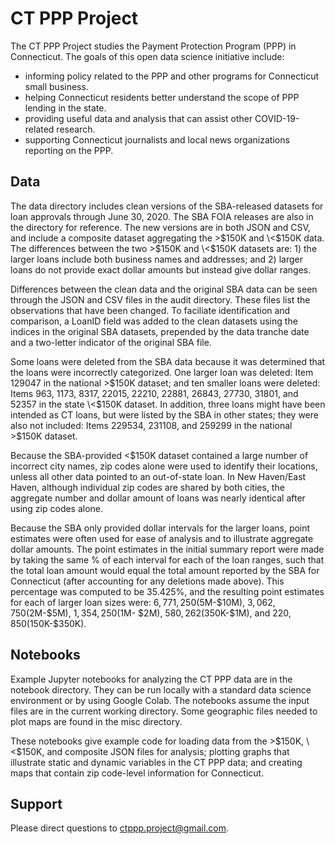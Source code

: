 # CT PPP Project

The CT PPP Project studies the Payment Protection Program (PPP) in Connecticut. The goals of this open data science initiative include:

* informing policy related to the PPP and other programs for Connecticut small business.
* helping Connecticut residents better understand the scope of PPP lending in the state.
* providing useful data and analysis that can assist other COVID-19-related research.
* supporting Connecticut journalists and local news organizations reporting on the PPP.

## Data

The data directory includes clean versions of the SBA-released datasets for loan
approvals through June 30, 2020. The SBA FOIA releases are also in the directory for reference. The new versions are in both JSON and CSV, and
include a composite dataset aggregating the \>$150K and \<$150K data. The differences between the two \>$150K and \<$150K datasets are: 1) the larger loans include both business names and addresses; and 2) larger loans do not provide exact dollar amounts but instead give dollar ranges.

Differences between the clean data and the original SBA data can be seen through the
JSON and CSV files in the audit directory. These files list the observations that have
been changed. To faciliate identification and comparison, a LoanID field was added to the clean datasets
using the indices in the original SBA datasets, prepended by the data tranche date 
and a two-letter indicator of the original SBA file.

Some loans were deleted from the SBA data because it was determined that the loans were incorrectly categorized. One larger loan was deleted:
Item 129047 in the national \>$150K dataset; and ten smaller loans were deleted: Items 963, 1173,
8317, 22015, 22210, 22881, 26843, 27730, 31801, and 52357 in the state \<$150K dataset. In
addition, three loans might have been intended as CT loans, but were listed by the SBA in other states; they
were also not included: Items 229534, 231108, and 259299 in the national \>$150K dataset.

Because the SBA-provided \<$150K dataset contained a large number of incorrect city names, zip
codes alone were used to identify their locations, unless all other data pointed to an out-of-state
loan. In New Haven/East Haven, although individual zip codes are shared by both cities, the
aggregate number and dollar amount of loans was nearly identical after using zip codes alone.


Because the SBA only provided dollar intervals for the larger loans, point estimates were often used for
ease of analysis and to illustrate aggregate dollar amounts. The point estimates in the initial summary report were made by
taking the same % of each interval for each of the loan ranges, such that the total loan amount
would equal the total amount reported by the SBA for Connecticut (after accounting for any deletions
made above). This percentage was computed to be 35.425%, and the resulting point estimates for
each of larger loan sizes were: $6,771,250 ($5M-$10M), $3,062,750 ($2M-$5M), $1,354,250 ($1M-
$2M), $580,262 ($350K-$1M), and $220,850 ($150K-$350K).

## Notebooks

Example Jupyter notebooks for analyzing the CT PPP data are in the notebook directory.
They can be run locally with a standard data science environment or by using Google
Colab. The notebooks assume the input files are in the current working directory.
Some geographic files needed to plot maps are found in the misc directory.

These notebooks give example code for loading data from the \>$150K, \<$150K, and composite JSON files for analysis; plotting graphs that illustrate static and dynamic variables in the CT PPP data; and creating maps that contain zip code-level information for Connecticut.

## Support

Please direct questions to ctppp.project@gmail.com.
